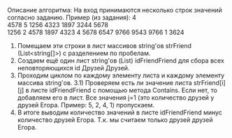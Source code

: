 Описание алгоритма:
На вход принимаются несколько строк значений согласно заданию. Пример (из задания):
4</br>
4578 5 1256 4323 1897 3244 5678</br>
1256 2 4578 1897
4323 4 5678 6547 9766 9543
9766 1 3624

1) Помещаем эти строки в лист массивов string'ов strFriend (List<string[]>) с разделением по пробелам.
2) Создаем ещё один лист string'ов (List<string>) idFriendFriend для сбора всех неповторяющихся id Друзей Друзей.
3) Проходим циклом по каждому элементу листа и каждому элементу массива string'ов.
    3.1) Проверяем есть ли значение листа strFriend[i][j] в листе idFriendFriend с помощью метода Contains. Если нет, то добавляем его в            лист. Все значения j=1 (это количество друзей у друзей Егора. Пример: 5, 2, 4, 1) пропускаем.
4) В итоге выводим количество значений в листе idFriendFriend минус количество друзей Егора. Т.к. мы считаем только друзей друзей Егора.
